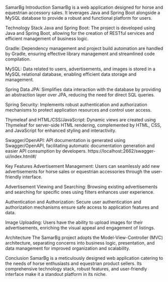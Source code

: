 SamarBg
Introduction
SamarBg is a web application designed for horse and equestrian accessory sales. It leverages Java and Spring Boot alongside a MySQL database to provide a robust and functional platform for users.

Technology Stack
Java and Spring Boot: The project is developed using Java and Spring Boot, allowing for the creation of RESTful services and efficient management of business logic.

Gradle: Dependency management and project build automation are handled by Gradle, ensuring effective library management and streamlined code compilation.

MySQL: Data related to users, advertisements, and images is stored in a MySQL relational database, enabling efficient data storage and management.

Spring Data JPA: Simplifies data interaction with the database by providing an abstraction layer over JPA, reducing the need for direct SQL queries.

Spring Security: Implements robust authentication and authorization mechanisms to protect application resources and control user access.

Thymeleaf and HTML/CSS/JavaScript: Dynamic views are created using Thymeleaf for server-side HTML rendering, complemented by HTML, CSS, and JavaScript for enhanced styling and interactivity.

Swagger/OpenAPI: API documentation is generated using Swagger/OpenAPI, facilitating automatic documentation generation and easier API consumption by developers.
https://localhost:2662/swagger-ui/index.html#/

Key Features
Advertisement Management: Users can seamlessly add new advertisements for horse sales or equestrian accessories through the user-friendly interface.

Advertisement Viewing and Searching: Browsing existing advertisements and searching for specific ones using filters enhances user experience.

Authentication and Authorization: Secure user authentication and authorization mechanisms ensure safe access to application features and data.

Image Uploading: Users have the ability to upload images for their advertisements, enriching the visual appeal and engagement of listings.

Architecture
The SamarBg project adopts the Model-View-Controller (MVC) architecture, separating concerns into business logic, presentation, and data management for improved organization and scalability.

Conclusion
SamarBg is a meticulously designed web application catering to the needs of horse enthusiasts and equestrian product sellers. Its comprehensive technology stack, robust features, and user-friendly interface make it a standout platform in its niche.

